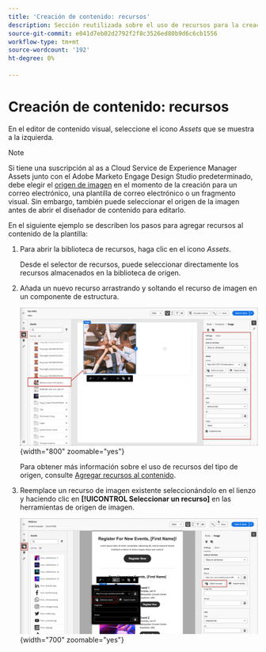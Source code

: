 ```yaml
---
title: 'Creación de contenido: recursos'
description: Sección reutilizada sobre el uso de recursos para la creación de contenido
source-git-commit: e041d7eb02d2792f2f8c3526ed80b9d6c6cb1556
workflow-type: tm+mt
source-wordcount: '192'
ht-degree: 0%

---
```


# Creación de contenido: recursos

En el editor de contenido visual, seleccione el icono _Assets_ que se muestra a la izquierda.

>[!NOTE]
>
>Si tiene una suscripción al as a Cloud Service de Experience Manager Assets junto con el Adobe Marketo Engage Design Studio predeterminado, debe elegir el [origen de imagen](../user/content/assets-overview.md#choose-an-asset-source) en el momento de la creación para un correo electrónico, una plantilla de correo electrónico o un fragmento visual. Sin embargo, también puede seleccionar el origen de la imagen antes de abrir el diseñador de contenido para editarlo.

En el siguiente ejemplo se describen los pasos para agregar recursos al contenido de la plantilla:

1. Para abrir la biblioteca de recursos, haga clic en el icono _Assets_.

   Desde el selector de recursos, puede seleccionar directamente los recursos almacenados en la biblioteca de origen.

1. Añada un nuevo recurso arrastrando y soltando el recurso de imagen en un componente de estructura.

   ![Arrastre un recurso de Marketo Engage al lienzo y ajuste la configuración](../assets/content-design-shared/content-design-add-asset.png){width="800" zoomable="yes"}

   Para obtener más información sobre el uso de recursos del tipo de origen, consulte [Agregar recursos al contenido](../user/content/assets-overview.md#add-assets-to-your-content).

1. Reemplace un recurso de imagen existente seleccionándolo en el lienzo y haciendo clic en **[!UICONTROL Seleccionar un recurso]** en las herramientas de origen de imagen.

   ![Seleccione un recurso de la biblioteca de origen](../assets/content-design-shared/visual-designer-select-an-asset.png){width="700" zoomable="yes"}

